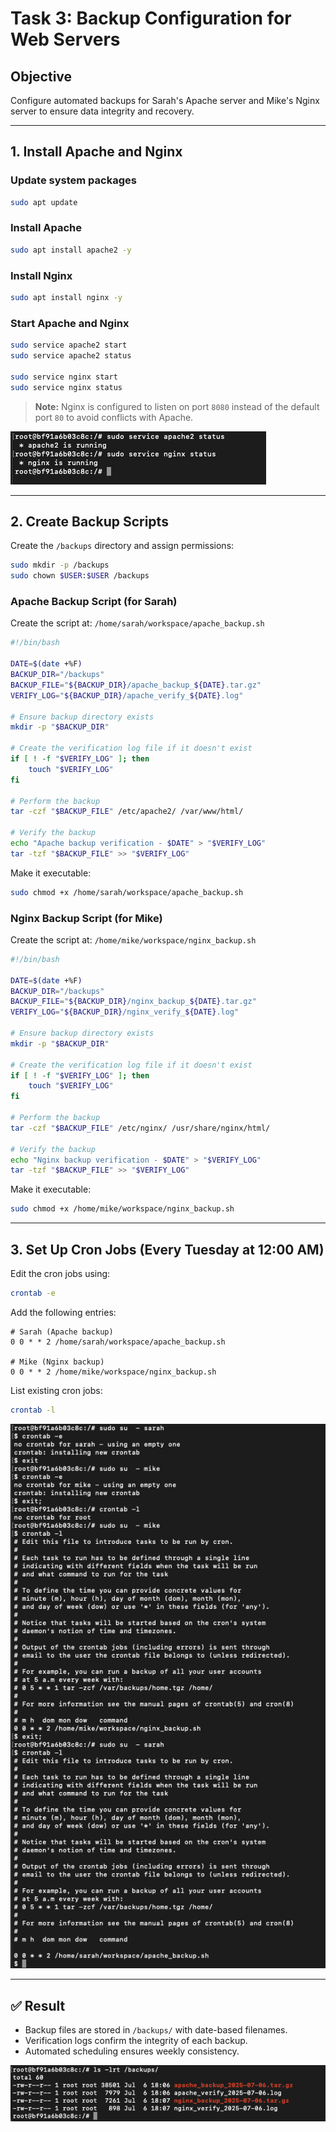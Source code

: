 
# Task 3: Backup Configuration for Web Servers

## Objective
Configure automated backups for Sarah's Apache server and Mike's Nginx server to ensure data integrity and recovery.

---

## 1. Install Apache and Nginx

### Update system packages
```bash
sudo apt update
```

### Install Apache
```bash
sudo apt install apache2 -y
```

### Install Nginx
```bash
sudo apt install nginx -y
```

### Start Apache and Nginx
```bash
sudo service apache2 start
sudo service apache2 status

sudo service nginx start
sudo service nginx status
```

> **Note:** Nginx is configured to listen on port `8080` instead of the default port `80` to avoid conflicts with Apache.

![Apache and Nginx Status](output/task-3/service-running-status.png)

---

## 2. Create Backup Scripts

Create the `/backups` directory and assign permissions:
```bash
sudo mkdir -p /backups
sudo chown $USER:$USER /backups
```

### Apache Backup Script (for Sarah)
Create the script at: `/home/sarah/workspace/apache_backup.sh`

```bash
#!/bin/bash

DATE=$(date +%F)
BACKUP_DIR="/backups"
BACKUP_FILE="${BACKUP_DIR}/apache_backup_${DATE}.tar.gz"
VERIFY_LOG="${BACKUP_DIR}/apache_verify_${DATE}.log"

# Ensure backup directory exists
mkdir -p "$BACKUP_DIR"

# Create the verification log file if it doesn't exist
if [ ! -f "$VERIFY_LOG" ]; then
    touch "$VERIFY_LOG"
fi

# Perform the backup
tar -czf "$BACKUP_FILE" /etc/apache2/ /var/www/html/

# Verify the backup
echo "Apache backup verification - $DATE" > "$VERIFY_LOG"
tar -tzf "$BACKUP_FILE" >> "$VERIFY_LOG"
```

Make it executable:
```bash
sudo chmod +x /home/sarah/workspace/apache_backup.sh
```

### Nginx Backup Script (for Mike)
Create the script at: `/home/mike/workspace/nginx_backup.sh`

```bash
#!/bin/bash

DATE=$(date +%F)
BACKUP_DIR="/backups"
BACKUP_FILE="${BACKUP_DIR}/nginx_backup_${DATE}.tar.gz"
VERIFY_LOG="${BACKUP_DIR}/nginx_verify_${DATE}.log"

# Ensure backup directory exists
mkdir -p "$BACKUP_DIR"

# Create the verification log file if it doesn't exist
if [ ! -f "$VERIFY_LOG" ]; then
    touch "$VERIFY_LOG"
fi

# Perform the backup
tar -czf "$BACKUP_FILE" /etc/nginx/ /usr/share/nginx/html/

# Verify the backup
echo "Nginx backup verification - $DATE" > "$VERIFY_LOG"
tar -tzf "$BACKUP_FILE" >> "$VERIFY_LOG"
```

Make it executable:
```bash
sudo chmod +x /home/mike/workspace/nginx_backup.sh
```

---

## 3. Set Up Cron Jobs (Every Tuesday at 12:00 AM)

Edit the cron jobs using:
```bash
crontab -e
```

Add the following entries:
```cron
# Sarah (Apache backup)
0 0 * * 2 /home/sarah/workspace/apache_backup.sh

# Mike (Nginx backup)
0 0 * * 2 /home/mike/workspace/nginx_backup.sh
```

List existing cron jobs:
```bash
crontab -l
```

![Cron Job Setup](output/task-3/cron-output.png)

---

## ✅ Result
- Backup files are stored in `/backups/` with date-based filenames.
- Verification logs confirm the integrity of each backup.
- Automated scheduling ensures weekly consistency.

![alt text](output/task-3/backup-files.png)